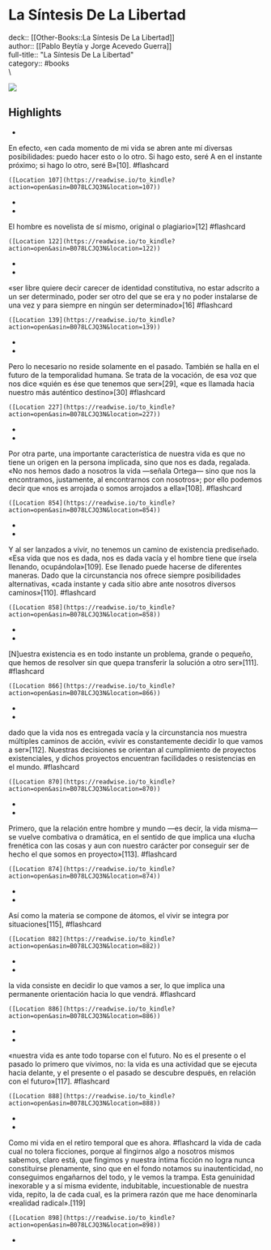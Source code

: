 # La Síntesis De La Libertad

deck:: [[Other-Books::La Síntesis De La Libertad]]\
author:: [[Pablo Beytía y Jorge Acevedo Guerra]]\
full-title:: "La Síntesis De La Libertad"\
category:: #books\
\

![](https://m.media-amazon.com/images/I/916L2784snL._SY160.jpg)

## Highlights
- 

En efecto, «en cada momento de mi vida se abren ante mí diversas posibilidades: puedo hacer esto o lo otro. Si hago esto, seré A en el instante próximo; si hago lo otro, seré B»[10]. #flashcard 


    ([Location 107](https://readwise.io/to_kindle?action=open&asin=B078LCJQ3N&location=107))
-
- 

El hombre es novelista de sí mismo, original o plagiario»[12] #flashcard 


    ([Location 122](https://readwise.io/to_kindle?action=open&asin=B078LCJQ3N&location=122))
-
- 

«ser libre quiere decir carecer de identidad constitutiva, no estar adscrito a un ser determinado, poder ser otro del que se era y no poder instalarse de una vez y para siempre en ningún ser determinado»[16] #flashcard 


    ([Location 139](https://readwise.io/to_kindle?action=open&asin=B078LCJQ3N&location=139))
-
- 

Pero lo necesario no reside solamente en el pasado. También se halla en el futuro de la temporalidad humana. Se trata de la vocación, de esa voz que nos dice «quién es ése que tenemos que ser»[29], «que es llamada hacia nuestro más auténtico destino»[30] #flashcard 


    ([Location 227](https://readwise.io/to_kindle?action=open&asin=B078LCJQ3N&location=227))
-
- 

Por otra parte, una importante característica de nuestra vida es que no tiene un origen en la persona implicada, sino que nos es dada, regalada. «No nos hemos dado a nosotros la vida —señala Ortega— sino que nos la encontramos, justamente, al encontrarnos con nosotros»; por ello podemos decir que «nos es arrojada o somos arrojados a ella»[108]. #flashcard 


    ([Location 854](https://readwise.io/to_kindle?action=open&asin=B078LCJQ3N&location=854))
-
- 

Y al ser lanzados a vivir, no tenemos un camino de existencia prediseñado. «Esa vida que nos es dada, nos es dada vacía y el hombre tiene que írsela llenando, ocupándola»[109]. Ese llenado puede hacerse de diferentes maneras. Dado que la circunstancia nos ofrece siempre posibilidades alternativas, «cada instante y cada sitio abre ante nosotros diversos caminos»[110]. #flashcard 


    ([Location 858](https://readwise.io/to_kindle?action=open&asin=B078LCJQ3N&location=858))
-
- 

[N]uestra existencia es en todo instante un problema, grande o pequeño, que hemos de resolver sin que quepa transferir la solución a otro ser»[111]. #flashcard 


    ([Location 866](https://readwise.io/to_kindle?action=open&asin=B078LCJQ3N&location=866))
-
- 

dado que la vida nos es entregada vacía y la circunstancia nos muestra múltiples caminos de acción, «vivir es constantemente decidir lo que vamos a ser»[112]. Nuestras decisiones se orientan al cumplimiento de proyectos existenciales, y dichos proyectos encuentran facilidades o resistencias en el mundo. #flashcard 


    ([Location 870](https://readwise.io/to_kindle?action=open&asin=B078LCJQ3N&location=870))
-
- 

Primero, que la relación entre hombre y mundo —es decir, la vida misma— se vuelve combativa o dramática, en el sentido de que implica una «lucha frenética con las cosas y aun con nuestro carácter por conseguir ser de hecho el que somos en proyecto»[113]. #flashcard 


    ([Location 874](https://readwise.io/to_kindle?action=open&asin=B078LCJQ3N&location=874))
-
- 

Así como la materia se compone de átomos, el vivir se integra por situaciones[115], #flashcard 


    ([Location 882](https://readwise.io/to_kindle?action=open&asin=B078LCJQ3N&location=882))
-
- 

la vida consiste en decidir lo que vamos a ser, lo que implica una permanente orientación hacia lo que vendrá. #flashcard 


    ([Location 886](https://readwise.io/to_kindle?action=open&asin=B078LCJQ3N&location=886))
-
- 

«nuestra vida es ante todo toparse con el futuro. No es el presente o el pasado lo primero que vivimos, no: la vida es una actividad que se ejecuta hacia delante, y el presente o el pasado se descubre después, en relación con el futuro»[117]. #flashcard 


    ([Location 888](https://readwise.io/to_kindle?action=open&asin=B078LCJQ3N&location=888))
-
- 
 Como mi vida en el retiro temporal que es ahora. #flashcard 
    la vida de cada cual no tolera ficciones, porque al fingirnos algo a nosotros mismos sabemos, claro está, que fingimos y nuestra íntima ficción no logra nunca constituirse plenamente, sino que en el fondo notamos su inautenticidad, no conseguimos engañarnos del todo, y le vemos la trampa. Esta genuinidad inexorable y a sí misma evidente, indubitable, incuestionable de nuestra vida, repito, la de cada cual, es la primera razón que me hace denominarla «realidad radical».[119]

    ([Location 898](https://readwise.io/to_kindle?action=open&asin=B078LCJQ3N&location=898))
-
